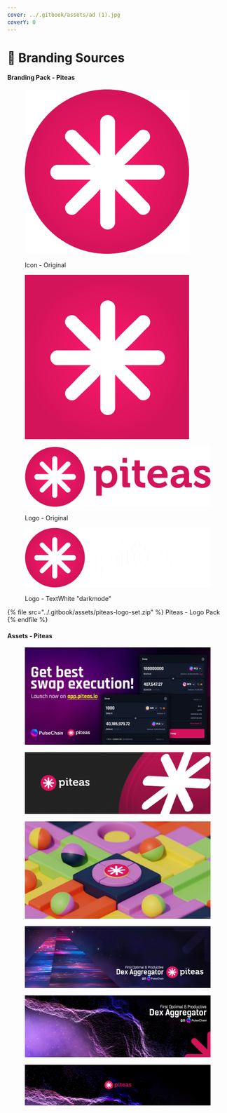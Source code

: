 ```yaml
---
cover: ../.gitbook/assets/ad (1).jpg
coverY: 0
---
```


# 🌉 Branding Sources

#### Branding Pack - Piteas

<div><figure><img src="../.gitbook/assets/piteas-icon-wide.png" alt="" width="375"><figcaption><p>Icon - Original</p></figcaption></figure> <figure><img src="../.gitbook/assets/piteas-icon-square.png" alt="" width="375"><figcaption></figcaption></figure></div>



<div><figure><picture><source srcset="../.gitbook/assets/piteas-logo-wide-w.png" media="(prefers-color-scheme: dark)"><img src="../.gitbook/assets/piteas-logo-wide.png" alt=""></picture><figcaption><p>Logo - Original</p></figcaption></figure> <figure><picture><source srcset="../.gitbook/assets/piteas-logo-wide.png" media="(prefers-color-scheme: dark)"><img src="../.gitbook/assets/piteas-logo-wide-w.png" alt=""></picture><figcaption><p>Logo - TextWhite "darkmode"</p></figcaption></figure></div>



{% file src="../.gitbook/assets/piteas-logo-set.zip" %}
Piteas - Logo Pack
{% endfile %}

#### Assets - Piteas

<figure><img src="../.gitbook/assets/piteas-og.jpg" alt=""><figcaption></figcaption></figure>

<figure><img src="../.gitbook/assets/dexscreener-cover.jpg" alt=""><figcaption></figcaption></figure>

<figure><img src="../.gitbook/assets/og-landing-min.jpg" alt=""><figcaption></figcaption></figure>

<figure><img src="../.gitbook/assets/tw-cover3.jpg" alt=""><figcaption></figcaption></figure>

<figure><img src="../.gitbook/assets/tw-cover.jpg" alt=""><figcaption></figcaption></figure>

<figure><img src="../.gitbook/assets/gb-cover (4).jpg" alt=""><figcaption></figcaption></figure>
